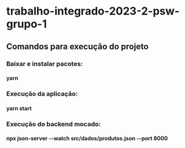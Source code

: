# trabalho-integrado-2023-2-psw-grupo-1

## Comandos para execução do projeto

### Baixar e instalar pacotes:
#### yarn

### Execução da aplicação: 
#### yarn start

### Execução do backend mocado:
#### npx json-server --watch src/dados/produtos.json --port 8000
